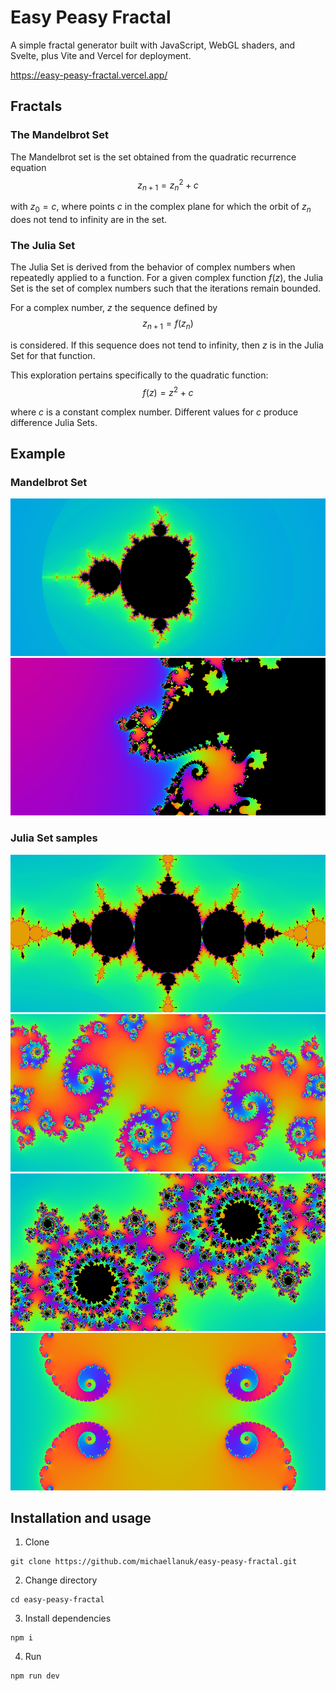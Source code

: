 # Easy Peasy Fractal

A simple fractal generator built with JavaScript, WebGL shaders, and Svelte, plus Vite and Vercel for deployment.

https://easy-peasy-fractal.vercel.app/

## Fractals

### The Mandelbrot Set

The Mandelbrot set is the set obtained from the quadratic recurrence equation
$$
    z_{n + 1} = z^2_n + c
$$

with $z_0 = c$, where points $c$ in the complex plane for which the orbit of $z_n$ does not tend to infinity are in the set.

### The Julia Set

The Julia Set is derived from the behavior of complex numbers when repeatedly applied to a function. For a given complex function $f(z)$, the Julia Set is the set of complex numbers such that the iterations remain bounded.

For a complex number, $z$ the sequence defined by
$$
    z_{n + 1} = f(z_n)
$$

is considered. If this sequence does not tend to infinity, then $z$ is in the Julia Set for that function.

This exploration pertains specifically to the quadratic function:
$$
    f(z) = z^2 + c
$$

where $c$ is a constant complex number. Different values for $c$ produce difference Julia Sets.

## Example

### Mandelbrot Set

![Mandelbrot Set](/public/mandelbrot-sample.png)
![Mandelbrot Set](/public/mandelbrot-sample-2.png)

### Julia Set samples

![Julia Set 1](/public/julia-sample-1.png)
![Julia Set 3](/public/julia-sample-3.png)
![Julia Set 2](/public/julia-sample-2.png)
![Julia Set 4](/public/julia-sample-4.png)

## Installation and usage

1. Clone
```shell
git clone https://github.com/michaellanuk/easy-peasy-fractal.git
```

2. Change directory
```shell
cd easy-peasy-fractal
```

3. Install dependencies
```shell
npm i
```

4. Run
```shell
npm run dev
```
